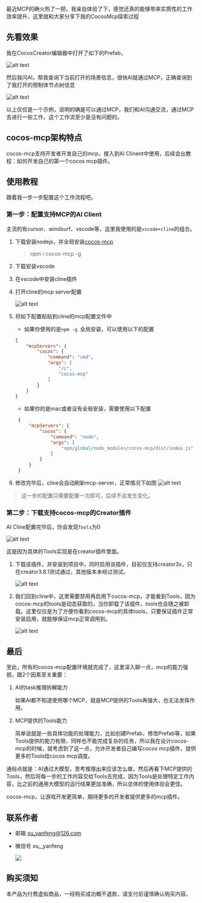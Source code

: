 最近MCP的确火热了一把，我亲自体验了下，感觉还真的能够带来实质性的工作效率提升，这里就和大家分享下我的CocosMcp探索过程


## 先看效果
我在CocosCreator编辑器中打开了如下的Prefab，

![alt text](doc/hierarchy.png)

然后我问AI，帮我查询下当前打开的场景信息，很快AI就通过MCP，正确查询到了我打开的预制体节点树信息


![alt text](doc/mcp-task.png)

以上仅仅是一个示例，说明的确是可以通过MCP，我们和AI沟通交流，通过MCP去进行一些工作，这个工作流至少是没有问题的。


## cocos-mcp架构特点
cocos-mcp支持开发者开发自己的mcp，接入到AI Clinent中使用，后续会出教程：如何开发自己的第一个cocos mcp插件。

## 使用教程

跟着我一步一步配置这个工作流程吧。

###  第一步：配置支持MCP的AI Client

主流的有cursor、windsurf、vscode等，这里我使用的是`vscode+cline`的组合。
1. 下载安装nodejs，并全局安装[cocos-mcp](https://www.npmjs.com/package/cocos-mcp)
    > npm i cocos-mcp -g
2. 下载安装vscode
3. 在vscode中安装cline插件
4. 打开cline的mcp server配置

    ![alt text](doc/cline-mcp-config.png)

5. 将如下配置粘贴到cline的mcp配置文件中
    - 如果你使用的是`npm -g `全局安装，可以使用以下的配置
    ```json
    {
        "mcpServers": {
            "cocos": {
                "command": "cmd",
                "args": [
                    "/c",
                    "cocos-mcp"
                ]
            }
        }
    }
    ```
    - 如果你的是mac或者没有全局安装，需要使用以下配置
   ```json
    {
        "mcpServers": {
            "cocos": {
                "command": "node",
                "args": [
                    "npm/global/node_modules/cocos-mcp/dist/index.js"
                ]
            }
        }
    }
   ```
6. 修改完毕后，cline会自动刷新mcp-server，正常情况下如图
    ![alt text](doc/cline-mcp.png)

    
 
> 这一步的配置只需要配置一次即可，后续不会发生变化。

### 第二步：下载支持cocos-mcp的Creator插件 
AI Cline配置完毕后，你会发现`Tools`为0

![alt text](doc/cline-tools.png)

这是因为具体的Tools实现是在creator插件里面。

1. 下载该插件，并安装到项目中，同时启用该插件，目前仅支持creator3x，只在creator3.8.1测试通过，其他版本未经过测试。

    ![alt text](doc/plugin-enable.png)

2. 我们回到cline中，这里需要禁用再启用下cocos-mcp，才能看到Tools，因为cocos-mcp的tools是动态获取的，当你卸载了该插件，tools也会随之被卸载。这里仅仅是为了方便你看到cocos-mcp的具体tools，只要保证插件正常安装启用，就能够保证mcp正常调用到。

    ![alt text](doc/cline-mcp-fresh.png)

## 最后
至此，所有的cocos-mcp配置环境就完成了，这里深入聊一点，mcp的能力强弱，跟2个因素至关重要：
1. AI的task推理拆解能力
    
    如果AI都不知道使用哪个MCP，就是MCP提供的Tools再强大，也无法发挥作用。
2. MCP提供的Tools能力

    简单说就是一些具体功能的处理能力，比如创建Prefab，修改Prefab等，如果Tools提供的能力有限，同样也不能完成复杂的任务，所以我在设计cocos-mcp的时候，就考虑到了这一点，允许开发者自己编写cocos mcp插件，提供更多的Tools给cocos mcp调度。

通俗点就是：AI通过大模型，思考推理出来应该怎么做，然后再看下MCP提供的Tools，然后将每一步的工作内容交给Tools去完成，因为Tools是处理特定工作内容，比之前的通用大模型的运行结果更加准确，所以总体的使用体验会更佳。

cocos-mcp，让游戏开发更简单，期待更多的开发者提供更多的mcp插件。

## 联系作者 
- 邮箱 xu_yanfeng@126.com
- 微信号 xu__yanfeng

    ![](https://download.cocos.com/CocosStore/markdown/0aa4773f76bb4f998bf0b1078752f128/0aa4773f76bb4f998bf0b1078752f128.jpg)
 

## 购买须知 
本产品为付费虚拟商品，一经购买成功概不退款，请支付前谨慎确认购买内容。   